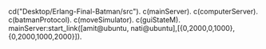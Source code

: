 cd("Desktop/Erlang-Final-Batman/src").
c(mainServer).
c(computerServer).
c(batmanProtocol).
c(moveSimulator).
c(guiStateM).
mainServer:start_link([amit@ubuntu, nati@ubuntu],[{0,2000,0,1000},{0,2000,1000,2000}]).
